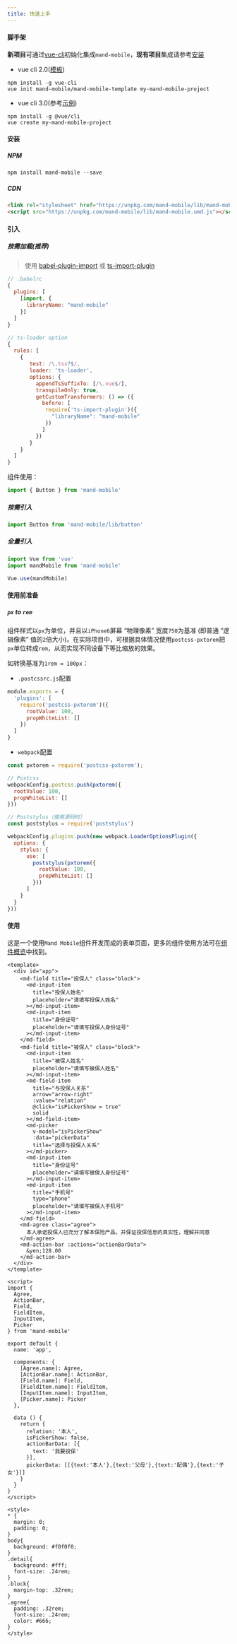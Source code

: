 ```yaml
---
title: 快速上手
---
```


#### 脚手架

**新项目**可通过[vue-cli](https://github.com/vuejs/vue-cli)初始化集成`mand-mobile`，**现有项目**集成请参考[安装](#docs/started?anchor=安装)

* vue cli 2.0([模板](https://github.com/mand-mobile/mand-mobile-template))

```shell
npm install -g vue-cli
vue init mand-mobile/mand-mobile-template my-mand-mobile-project
```

* vue cli 3.0(参考[示例](https://github.com/mand-mobile/mand-mobile-vue-cli3-example))

```shell
npm install -g @vue/cli
vue create my-mand-mobile-project
```

#### 安装

##### NPM

```shell
npm install mand-mobile --save
```

##### CDN

```html
<link rel="stylesheet" href="https://unpkg.com/mand-mobile/lib/mand-mobile.css">
<script src="https://unpkg.com/mand-mobile/lib/mand-mobile.umd.js"></script>
```

#### 引入

##### 按需加载(推荐)

> 使用 <a href="https://github.com/ant-design/babel-plugin-import" target="_blank">babel-plugin-import</a>
  或
  <a href="https://github.com/Brooooooklyn/ts-import-plugin" target="_blank">ts-import-plugin</a>

```javascript
// .babelrc
{
  plugins: [
    [import, {
      libraryName: "mand-mobile"
    }]
  ]
}
```

```javascript
// ts-loader option
{
  rules: [
  	{
	   test: /\.tsx?$/,
	   loader: 'ts-loader',
	   options: {
	     appendTsSuffixTo: [/\.vue$/],
	     transpileOnly: true,
	     getCustomTransformers: () => ({
	       before: [
            require('ts-import-plugin')({
              "libraryName": "mand-mobile"
            })
	       ]
	     })
	   }
    }
  ]
}
```

组件使用：

```javascript
import { Button } from 'mand-mobile'
```

##### 按需引入

```javascript
import Button from 'mand-mobile/lib/button'
```

##### 全量引入

```javascript
import Vue from 'vue'
import mandMobile from 'mand-mobile'

Vue.use(mandMobile)
```

#### 使用前准备

##### `px` to `rem`

组件样式以`px`为单位，并且以`iPhone6`屏幕 “物理像素” 宽度`750`为基准 (即普通 “逻辑像素” 值的`2`倍大小)。在实际项目中，可根据具体情况使用`postcss-pxtorem`把`px`单位转成`rem`，从而实现不同设备下等比缩放的效果。

如转换基准为`1rem = 100px`：

* `.postcssrc.js`配置

```javascript
module.exports = {
  'plugins': [
    require('postcss-pxtorem')({
      rootValue: 100,
      propWhiteList: []
    })
  ]
}
```

* `webpack`配置

```javascript
const pxtorem = require('postcss-pxtorem');

// Postcss
webpackConfig.postcss.push(pxtorem({
  rootValue: 100,
  propWhiteList: []
}))

// Poststylus（使用源码时）
const poststylus = require('poststylus')

webpackConfig.plugins.push(new webpack.LoaderOptionsPlugin({
  options: {
    stylus: {
      use: [
        poststylus(pxtorem({
          rootValue: 100,
          propWhiteList: []
        }))
      ]
    }
  }
}))
```

#### 使用

这是一个使用`Mand Mobile`组件开发而成的表单页面，更多的组件使用方法可在[组件概览](/mand-mobile/docs/preview)中找到。

```vue
<template>
  <div id="app">
    <md-field title="投保人" class="block">
      <md-input-item
        title="投保人姓名"
        placeholder="请填写投保人姓名"
      ></md-input-item>
      <md-input-item
        title="身份证号"
        placeholder="请填写投保人身份证号"
      ></md-input-item>
    </md-field>
    <md-field title="被保人" class="block">
      <md-input-item
        title="被保人姓名"
        placeholder="请填写被保人姓名"
      ></md-input-item>
      <md-field-item
        title="与投保人关系"
        arrow="arrow-right"
        :value="relation"
        @click="isPickerShow = true"
        solid
      ></md-field-item>
      <md-picker
        v-model="isPickerShow"
        :data="pickerData"
        title="选择与投保人关系"
      ></md-picker>
      <md-input-item
        title="身份证号"
        placeholder="请填写被保人身份证号"
      ></md-input-item>
      <md-input-item
        title="手机号"
        type="phone"
        placeholder="请填写被保人手机号"
      ></md-input-item>
    </md-field>
    <md-agree class="agree">
      本人承诺投保人已充分了解本保险产品，并保证投保信息的真实性，理解并同意
    </md-agree>
    <md-action-bar :actions="actionBarData">
      &yen;128.00
    </md-action-bar>
  </div>
</template>

<script>
import {
  Agree,
  ActionBar,
  Field,
  FieldItem,
  InputItem,
  Picker
} from 'mand-mobile'

export default {
  name: 'app',

  components: {
    [Agree.name]: Agree,
    [ActionBar.name]: ActionBar,
    [Field.name]: Field,
    [FieldItem.name]: FieldItem,
    [InputItem.name]: InputItem,
    [Picker.name]: Picker
  },

  data () {
    return {
      relation: '本人',
      isPickerShow: false,
      actionBarData: [{
        text: '我要投保'
      }],
      pickerData: [[{text:'本人'},{text:'父母'},{text:'配偶'},{text:'子女'}]]
    }
  }
}
</script>

<style>
* {
  margin: 0;
  padding: 0;
}
body{
  background: #f0f0f0;
}
.detail{
  background: #fff;
  font-size: .24rem;
}
.block{
  margin-top: .32rem;
}
.agree{
  padding: .32rem;
  font-size: .24rem;
  color: #666;
}
</style>
```

